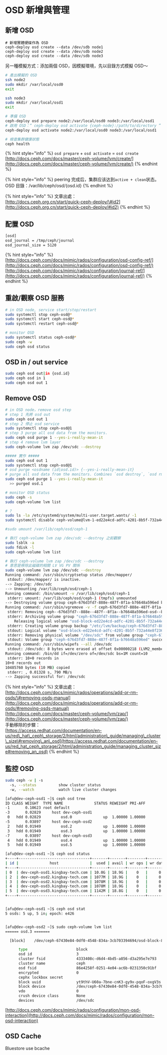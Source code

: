 # OSD 新增與管理

## 新增 OSD

```text
# 新增實體硬碟作為 OSD
ceph-deploy osd create --data /dev/sdb node1
ceph-deploy osd create --data /dev/sdb node2
ceph-deploy osd create --data /dev/sdb node3
```

另一種模擬方式：添加兩個 OSD，因模擬環境，先以目錄方式模擬 OSD～

```bash
# 產出模擬的 OSD
ssh node2
sudo mkdir /var/local/osd0
exit

ssh node3
sudo mkdir /var/local/osd1
exit

# 準備 OSD
ceph-deploy osd prepare node2:/var/local/osd0 node3:/var/local/osd1
# 啟用 OSD：“ ceph-deploy osd activate {ceph-node}:/path/to/directory ”
ceph-deploy osd activate node2:/var/local/osd0 node3:/var/local/osd1

# 檢查集群健康狀態
ceph health
```

{% hint style="info" %}
`osd prepare` + `osd activate` = `osd create`  
[http://docs.ceph.com/docs/master/ceph-volume/lvm/create/](http://docs.ceph.com/docs/master/ceph-volume/lvm/create/)
{% endhint %}

{% hint style="info" %}
peering 完成后，集群应该达到`active + clean`状态。  
OSD 目錄：/var/lib/ceph/osd/{osd.id}
{% endhint %}

{% hint style="info" %}
文章出處：  
[http://docs.ceph.org.cn/start/quick-ceph-deploy/\#id2](http://docs.ceph.org.cn/start/quick-ceph-deploy/#id2)
{% endhint %}

## 配置 OSD

```bash
[osd]
osd_journal = /tmp/ceph/journal
osd_journal_size = 5120
```

{% hint style="info" %}
[http://docs.ceph.com/docs/mimic/rados/configuration/osd-config-ref/](http://docs.ceph.com/docs/mimic/rados/configuration/osd-config-ref/)  
[http://docs.ceph.com/docs/mimic/rados/configuration/journal-ref/](http://docs.ceph.com/docs/mimic/rados/configuration/journal-ref/)
{% endhint %}

## 重啟/觀察 OSD 服務

```bash
# in OSD node, service start/stop/restart
sudo systemctl stop ceph-osd@*
sudo systemctl start ceph-osd@*
sudo systemctl restart ceph-osd@*

# monitor OSD
sudo systemctl status ceph-osd@*
sudo ceph -w
sudo ceph osd status
```

## OSD in / out service

```bash
sudo ceph osd out|in {osd.id}
sudo ceph osd in 1
sudo ceph osd out 1
```

## Remove OSD

```bash
# in OSD node，remove osd step
# step 1 先將 osd out
sudo ceph osd out 1
# step 2 停止 osd service
sudo systemctl stop ceph-osd@1
# step 3 purge all osd data from the monitors.
sudo ceph osd purge 1 --yes-i-really-mean-it
# step 4 remove lvm layer
sudo ceph-volume lvm zap /dev/sdc --destroy

##### 實作 #####
sudo ceph osd out 1
sudo systemctl stop ceph-osd@1
# osd purge <osdname (id|osd.id)> {--yes-i-really-mean-it}  
# purge all osd data from the monitors. Combines `osd destroy`, `osd rm`, and `osd crush rm`.
sudo ceph osd purge 1 --yes-i-really-mean-it
  >> purged osd.1

# monitor OSD status
sudo ceph -s
sudo ceph-volume lvm list

# ?
sudo ls -la /etc/systemd/system/multi-user.target.wants/ -1
sudo systemctl disable ceph-volume@lvm-1-ed22e4cd-adfc-4201-8b5f-732a44e8f236.service

#sudo umount /var/lib/ceph/osd/ceph-1

# 執行 ceph-volume lvm zap /dev/sdc --destroy 之前觀察
sudo lsblk -a
sudo fdisk -l
sudo ceph-volume lvm list

# 執行 ceph-volume lvm zap /dev/sdc --destroy
# 意思是移除此磁碟的相關 LV VG PV 關係
sudo ceph-volume lvm zap /dev/sdc --destroy
Running command: /usr/sbin/cryptsetup status /dev/mapper/
 stdout: /dev/mapper/ is inactive.
--> Zapping: /dev/sdc
--> Unmounting /var/lib/ceph/osd/ceph-1
Running command: /bin/umount -v /var/lib/ceph/osd/ceph-1
 stderr: umount: /var/lib/ceph/osd/ceph-1 (tmpfs) unmounted
--> Destroying volume group ceph-676d3fd7-888e-487f-8f1a-b76648a596ed because --destroy was given
Running command: /usr/sbin/vgremove -v -f ceph-676d3fd7-888e-487f-8f1a-b76648a596ed
 stderr: Removing ceph--676d3fd7--888e--487f--8f1a--b76648a596ed-osd--block--ed22e4cd--adfc--4201--8b5f--732a44e8f236 (253:3)
 stderr: Archiving volume group "ceph-676d3fd7-888e-487f-8f1a-b76648a596ed" metadata (seqno 17).
    Releasing logical volume "osd-block-ed22e4cd-adfc-4201-8b5f-732a44e8f236"
 stderr: Creating volume group backup "/etc/lvm/backup/ceph-676d3fd7-888e-487f-8f1a-b76648a596ed" (seqno 18).
 stdout: Logical volume "osd-block-ed22e4cd-adfc-4201-8b5f-732a44e8f236" successfully removed
 stderr: Removing physical volume "/dev/sdc" from volume group "ceph-676d3fd7-888e-487f-8f1a-b76648a596ed"
 stdout: Volume group "ceph-676d3fd7-888e-487f-8f1a-b76648a596ed" successfully removed
Running command: /usr/sbin/wipefs --all /dev/sdc
 stdout: /dev/sdc: 8 bytes were erased at offset 0x00000218 (LVM2_member): 4c 56 4d 32 20 30 30 31
Running command: /bin/dd if=/dev/zero of=/dev/sdc bs=1M count=10
 stderr: 10+0 records in
10+0 records out
10485760 bytes (10 MB) copied
 stderr: , 0.01328 s, 790 MB/s
--> Zapping successful for: /dev/sdc
```

{% hint style="info" %}
文章出處：  
[http://docs.ceph.com/docs/mimic/rados/operations/add-or-rm-osds/\#removing-osds-manual](http://docs.ceph.com/docs/mimic/rados/operations/add-or-rm-osds/#removing-osds-manual)  
[http://docs.ceph.com/docs/master/ceph-volume/lvm/zap/](http://docs.ceph.com/docs/master/ceph-volume/lvm/zap/)  
手動移除的步驟：  
[https://access.redhat.com/documentation/en-us/red\_hat\_ceph\_storage/2/html/administration\_guide/managing\_cluster\_size\#removing\_an\_osd](https://access.redhat.com/documentation/en-us/red_hat_ceph_storage/2/html/administration_guide/managing_cluster_size#removing_an_osd)
{% endhint %}

## 監控 OSD

```bash
sudo ceph -w | -s
  -s, --status          show cluster status
  -w, --watch           watch live cluster changes

[afu@dev-ceph-osd1 ~]$ ceph osd tree
ID CLASS WEIGHT  TYPE NAME              STATUS REWEIGHT PRI-AFF
-1       0.10623 root default
-3       0.02829     host dev-ceph-osd1
 0   hdd 0.02829         osd.0              up  1.00000 1.00000
-5       0.03897     host dev-ceph-osd2
 2   hdd 0.01949         osd.2              up  1.00000 1.00000
 3   hdd 0.01949         osd.3              up  1.00000 1.00000
-7       0.03897     host dev-ceph-osd3
 4   hdd 0.01949         osd.4              up  1.00000 1.00000
 5   hdd 0.01949         osd.5              up  1.00000 1.00000

[afu@dev-ceph-osd1 ~]$ ceph osd status
+----+--------------------------------+-------+-------+--------+---------+--------+---------+-----------+
| id |              host              |  used | avail | wr ops | wr data | rd ops | rd data |   state   |
+----+--------------------------------+-------+-------+--------+---------+--------+---------+-----------+
| 0  | dev-ceph-osd1.kingbay-tech.com | 10.0G | 18.9G |    0   |     0   |    0   |     0   | exists,up |
| 2  | dev-ceph-osd2.kingbay-tech.com | 1077M | 18.9G |    0   |     0   |    0   |     0   | exists,up |
| 3  | dev-ceph-osd2.kingbay-tech.com | 1078M | 18.9G |    0   |     0   |    0   |     0   | exists,up |
| 4  | dev-ceph-osd3.kingbay-tech.com | 1078M | 18.9G |    0   |     0   |    0   |     0   | exists,up |
| 5  | dev-ceph-osd3.kingbay-tech.com | 1142M | 18.8G |    0   |     0   |    0   |     0   | exists,up |
+----+--------------------------------+-------+-------+--------+---------+--------+---------+-----------+


[afu@dev-ceph-osd1 ~]$ ceph osd stat
5 osds: 5 up, 5 in; epoch: e426


[afu@dev-ceph-osd2 ~]$ sudo ceph-volume lvm list
====== osd.3 =======

  [block]    /dev/ceph-67430e84-0df0-4548-834a-3cb703394694/osd-block-86e4258f-0251-4e04-ac6b-0231350c91bf

      type                      block
      osd id                    3
      cluster fsid              4333408c-d6d4-4bd5-a856-d3a295e7e793
      cluster name              ceph
      osd fsid                  86e4258f-0251-4e04-ac6b-0231350c91bf
      encrypted                 0
      cephx lockbox secret
      block uuid                yt9thV-U60a-7bne-cnK3-gy9x-pqoF-oxgV3s
      block device              /dev/ceph-67430e84-0df0-4548-834a-3cb703394694/osd-block-86e4258f-0251-4e04-ac6b-0231350c91bf
      vdo                       0
      crush device class        None
      devices                   /dev/sdc
```

[http://docs.ceph.com/docs/mimic/rados/configuration/mon-osd-interaction](http://docs.ceph.com/docs/mimic/rados/configuration/mon-osd-interaction)

## OSD Cache

Bluestore use bcache

